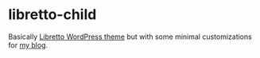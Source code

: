 # libretto-child

Basically [Libretto WordPress theme](https://wordpress.com/theme/libretto) but with some minimal customizations for [my blog](https://360.phanan.net).
